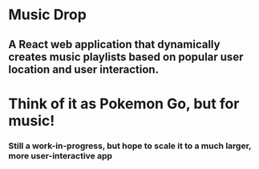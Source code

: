 # Music Drop
## A React web application that dynamically creates music playlists based on popular user location and user interaction. 

# Think of it as Pokemon Go, but for music!

### Still a work-in-progress, but hope to scale it to a much larger, more user-interactive app
